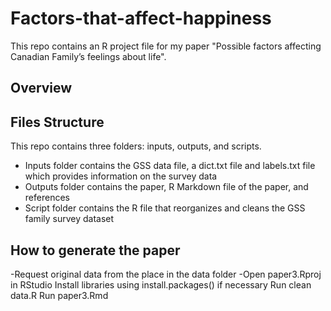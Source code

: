 # Factors-that-affect-happiness
This repo contains an R project file for my paper "Possible factors affecting Canadian Family’s feelings about life".


## Overview

## Files Structure
This repo contains three folders: inputs, outputs, and scripts. 

- Inputs folder contains the GSS data file, a dict.txt file and labels.txt file which provides information on the survey data 
- Outputs folder contains the paper, R Markdown file of the paper, and references
- Script folder contains the R file that reorganizes and cleans the GSS family survey dataset

## How to generate the paper
-Request original data from the place in the data folder
-Open paper3.Rproj in RStudio
Install libraries using install.packages() if necessary
Run clean data.R
Run paper3.Rmd
